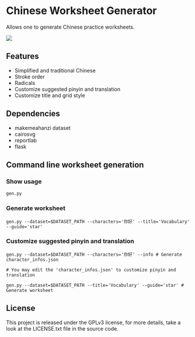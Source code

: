# Chinese Worksheet Generator
Allows one to generate Chinese practice worksheets.

![](http://i.imgur.com/idXo0Pj.png)

## Features
* Simplified and traditional Chinese
* Stroke order
* Radicals
* Customize suggested pinyin and translation
* Customize title and grid style

## Dependencies
* makemeahanzi dataset
* cairosvg
* reportlab
* flask

## Command line worksheet generation
### Show usage
```
gen.py
```
### Generate worksheet
```
gen.py --dataset=$DATASET_PATH --characters='你好' --title='Vocabulary' --guide='star'
```
### Customize suggested pinyin and translation
```
gen.py --dataset=$DATASET_PATH --characters='你好' --info # Generate character_infos.json

# You may edit the 'character_infos.json' to customize pinyin and translation

gen.py --dataset=$DATASET_PATH --title='Vocabulary' --guide='star' # Generate worksheet
```

## License
This project is released under the GPLv3 license, for more details, take a look at the LICENSE.txt file in the source code.
